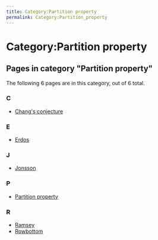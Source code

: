 ```yaml
---
title: Category:Partition property
permalink: Category:Partition_property
---
```

# Category:Partition property













## Pages in category "Partition property"

The following 6 pages are in this category, out of 6 total.


### C

-   [Chang's
    conjecture](Chang%27s_conjecture "Chang's conjecture")

### E

-   [Erdos](Erdos "Erdos")

### J

-   [Jonsson](Jonsson "Jonsson")

### P

-   [Partition
    property](Partition_property "Partition property")

### R

-   [Ramsey](Ramsey "Ramsey")
-   [Rowbottom](Rowbottom "Rowbottom")





